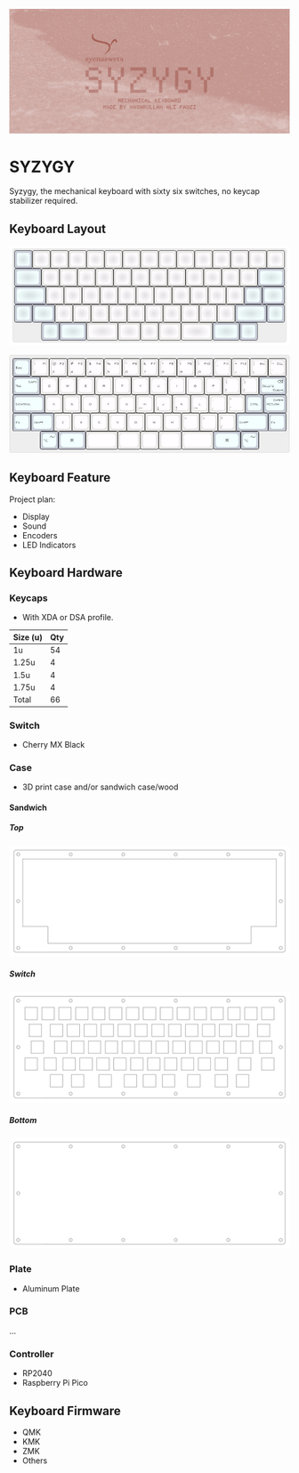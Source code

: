 ![Syzygy](syzygy.jpg)

# SYZYGY

Syzygy, the mechanical keyboard with sixty six switches, no keycap stabilizer required.

## Keyboard Layout

![Syzygy](keyboard-layout/syzygy.svg)

![Syzygy](keyboard-layout/syzygy.jpg)

## Keyboard Feature

Project plan:

- Display
- Sound
- Encoders
- LED Indicators

## Keyboard Hardware

### Keycaps

- With XDA or DSA profile.

|Size (u)|Qty|
|--------|---|
|1u      |54 |
|1.25u   |4  |
|1.5u    |4  |
|1.75u   |4  |
|Total   |66 |

### Switch

- Cherry MX Black

### Case

- 3D print case and/or sandwich case/wood

#### Sandwich

##### Top

![Syzygy](keyboard-case/top.svg)

##### Switch

![Syzygy](keyboard-case/switch.svg)

##### Bottom

![Bottom](keyboard-case/bottom.svg)

### Plate

- Aluminum Plate

### PCB

...

### Controller

- RP2040
- Raspberry Pi Pico

## Keyboard Firmware

- QMK
- KMK
- ZMK
- Others